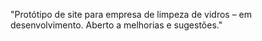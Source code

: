 "Protótipo de site para empresa de limpeza de vidros – em desenvolvimento. Aberto a melhorias e sugestões."
